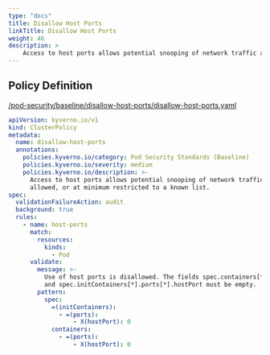 ```yaml
---
type: "docs"
title: Disallow Host Ports
linkTitle: Disallow Host Ports
weight: 46
description: >
    Access to host ports allows potential snooping of network traffic and should not be allowed, or at minimum restricted to a known list.
---
```


## Policy Definition
<a href="https://github.com/kyverno/policies/raw/main//pod-security/baseline/disallow-host-ports/disallow-host-ports.yaml" target="-blank">/pod-security/baseline/disallow-host-ports/disallow-host-ports.yaml</a>

```yaml
apiVersion: kyverno.io/v1
kind: ClusterPolicy
metadata:
  name: disallow-host-ports
  annotations:
    policies.kyverno.io/category: Pod Security Standards (Baseline)
    policies.kyverno.io/severity: medium
    policies.kyverno.io/description: >-
      Access to host ports allows potential snooping of network traffic and should not be
      allowed, or at minimum restricted to a known list.
spec:
  validationFailureAction: audit
  background: true
  rules:
    - name: host-ports
      match:
        resources:
          kinds:
            - Pod
      validate:
        message: >-
          Use of host ports is disallowed. The fields spec.containers[*].ports[*].hostPort
          and spec.initContainers[*].ports[*].hostPort must be empty.
        pattern:
          spec:
            =(initContainers):
              - =(ports):
                  - X(hostPort): 0
            containers:
              - =(ports):
                  - X(hostPort): 0

```
